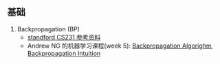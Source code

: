 ## 基础

1. Backpropagation (BP)
	- [standford CS231 参考资料](http://cs231n.github.io/optimization-2/)	
	- Andrew NG 的机器学习课程(week 5): [Backpropagation Algorighm](https://www.coursera.org/learn/machine-learning/lecture/1z9WW/backpropagation-algorithm), [Backpropagation Intuition](https://www.coursera.org/learn/machine-learning/lecture/du981/backpropagation-intuition)
